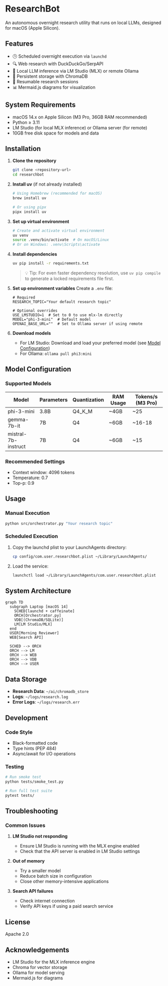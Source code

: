 # ResearchBot

An autonomous overnight research utility that runs on local LLMs, designed for macOS (Apple Silicon).

## Features

- 🕒 Scheduled overnight execution via `launchd`
- 🔍 Web research with DuckDuckGo/SerpAPI
- 🧠 Local LLM inference via LM Studio (MLX) or remote Ollama
- 💾 Persistent storage with ChromaDB
- 🔄 Resumable research sessions
- 📊 Mermaid.js diagrams for visualization

## System Requirements

- macOS 14.x on Apple Silicon (M3 Pro, 36GB RAM recommended)
- Python ≥ 3.11
- LM Studio (for local MLX inference) or Ollama server (for remote)
- 10GB free disk space for models and data

## Installation

1. **Clone the repository**
   ```bash
   git clone <repository-url>
   cd researchbot
   ```

2. **Install uv** (if not already installed)
   ```bash
   # Using Homebrew (recommended for macOS)
   brew install uv
   
   # Or using pipx
   pipx install uv
   ```

3. **Set up virtual environment**
   ```bash
   # Create and activate virtual environment
   uv venv
   source .venv/bin/activate  # On macOS/Linux
   # Or on Windows: .venv\Scripts\activate
   ```

4. **Install dependencies**
   ```bash
   uv pip install -r requirements.txt
   ```
   
   > 💡 Tip: For even faster dependency resolution, use `uv pip compile` to generate a locked requirements file first.

4. **Set up environment variables**
   Create a `.env` file:
   ```env
   # Required
   RESEARCH_TOPIC="Your default research topic"
   
   # Optional overrides
   USE_LMSTUDIO=1  # Set to 0 to use mlx-lm directly
   MODEL="phi-3-mini"  # Default model
   OPENAI_BASE_URL=""  # Set to Ollama server if using remote
   ```

5. **Download models**
   - For LM Studio: Download and load your preferred model (see [Model Configuration](#model-configuration))
   - For Ollama: `ollama pull phi3:mini`

## Model Configuration

### Supported Models

| Model | Parameters | Quantization | RAM Usage | Tokens/s (M3 Pro) |
|-------|------------|--------------|-----------|-------------------|
| phi-3-mini | 3.8B | Q4_K_M | ~4GB | ~25 |
| gemma-7b-it | 7B | Q4 | ~6GB | ~16-18 |
| mistral-7b-instruct | 7B | Q4 | ~6GB | ~15 |

### Recommended Settings
- Context window: 4096 tokens
- Temperature: 0.7
- Top-p: 0.9

## Usage

### Manual Execution
```bash
python src/orchestrator.py "Your research topic"
```

### Scheduled Execution
1. Copy the launchd plist to your LaunchAgents directory:
   ```bash
   cp config/com.user.researchbot.plist ~/Library/LaunchAgents/
   ```

2. Load the service:
   ```bash
   launchctl load ~/Library/LaunchAgents/com.user.researchbot.plist
   ```

## System Architecture

```mermaid
graph TD
  subgraph Laptop [macOS 14]
    SCHED[launchd + caffeinate]
    ORCH[Orchestrator.py]
    VDB[(ChromaDB/SQLite)]
    LM[LM Studio/MLX]
  end
  USER[Morning Reviewer]
  WEB[Search API]

  SCHED --> ORCH
  ORCH --> LM
  ORCH --> WEB
  ORCH --> VDB
  ORCH --> USER
```

## Data Storage

- **Research Data**: `~/ai/chromadb_store`
- **Logs**: `~/logs/research.log`
- **Error Logs**: `~/logs/research.err`

## Development

### Code Style
- Black-formatted code
- Type hints (PEP 484)
- Async/await for I/O operations

### Testing
```bash
# Run smoke test
python tests/smoke_test.py

# Run full test suite
pytest tests/
```

## Troubleshooting

### Common Issues
1. **LM Studio not responding**
   - Ensure LM Studio is running with the MLX engine enabled
   - Check that the API server is enabled in LM Studio settings

2. **Out of memory**
   - Try a smaller model
   - Reduce batch size in configuration
   - Close other memory-intensive applications

3. **Search API failures**
   - Check internet connection
   - Verify API keys if using a paid search service

## License

Apache 2.0

## Acknowledgements

- LM Studio for the MLX inference engine
- Chroma for vector storage
- Ollama for model serving
- Mermaid.js for diagrams
